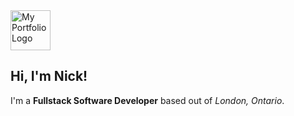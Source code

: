 <img src="https://nicholasireland.ca/images/logo.svg" alt="My Portfolio Logo" width="64" height="64"/>

<h2>Hi, I'm Nick!</h2>

<p>I'm a <strong>Fullstack Software Developer</strong> based out of <em>London, Ontario</em>.</p>
